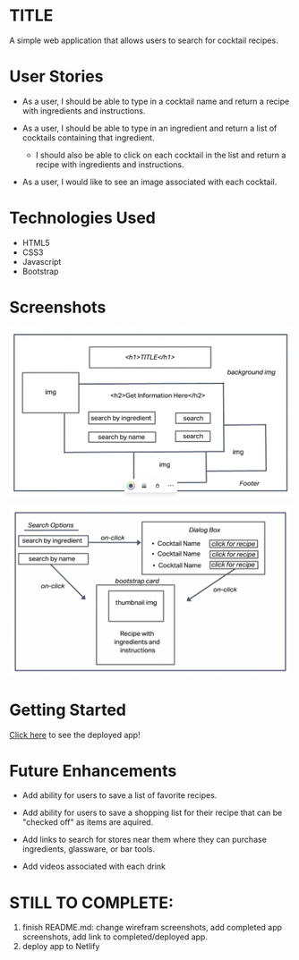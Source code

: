 # TITLE

A simple web application that allows users to search for cocktail recipes.

# User Stories

- As a user, I should be able to type in a cocktail name and return a recipe with ingredients and instructions.

- As a user, I should be able to type in an ingredient and return a list of cocktails containing that ingredient.

    - I should also be able to click on each cocktail in the list and return a recipe with ingredients and instructions.

- As a user, I would like to see an image associated with each cocktail.


# Technologies Used

- HTML5
- CSS3
- Javascript
- Bootstrap

# Screenshots

![main browser page](images/screenshots/Screen_Shot_Main_Page.png)

![search elements](images/screenshots/Screen_Shot_Additional_Elements.png)

# Getting Started

<!-- [Click here](hosted/deployed app url) to ! -->

[Click here]() to see the deployed app!

# Future Enhancements

- Add ability for users to save a list of favorite recipes.

- Add ability for users to save a shopping list for their recipe that can be "checked off" as items are aquired. 

- Add links to search for stores near them where they can purchase ingredients, glassware, or bar tools.

- Add videos associated with each drink

# STILL TO COMPLETE:
1. finish README.md: change wirefram screenshots, add completed app screenshots, add link to completed/deployed app.
2. deploy app to Netlify

